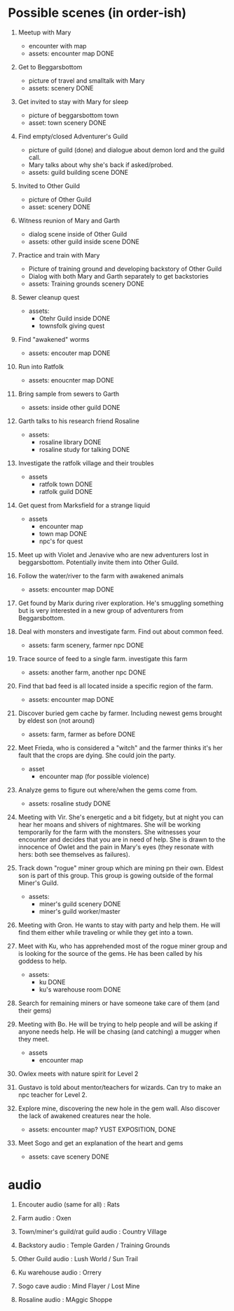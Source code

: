 # Possible scenes (in order-ish)

1. Meetup with Mary
   - encounter with map
   - assets: encounter map DONE

1. Get to Beggarsbottom
   - picture of travel and smalltalk with Mary
   - assets: scenery DONE

1. Get invited to stay with Mary for sleep
   - picture of beggarsbottom town
   - asset: town scenery DONE

1. Find empty/closed Adventurer's Guild
   - picture of guild (done) and dialogue about demon lord and the guild call.
   - Mary talks about why she's back if asked/probed.
   - assets: guild building scene DONE

1. Invited to Other Guild
   - picture of Other Guild
   - asset: scenery DONE

1. Witness reunion of Mary and Garth
   - dialog scene inside of Other Guild
   - assets: other guild inside scene DONE

1. Practice and train with Mary
   - Picture of training ground and developing backstory of Other Guild
   - Dialog with both Mary and Garth separately to get backstories
   - assets: Training grounds scenery DONE

1. Sewer cleanup quest
   - assets:
	 - Otehr Guild inside DONE
	 - townsfolk giving quest

1. Find "awakened" worms
   - assets: encouter map DONE

1. Run into Ratfolk
   - assets: enoucnter map DONE

1. Bring sample from sewers to Garth
   - assets: inside other guild DONE

1. Garth talks to his research friend Rosaline
   - assets: 
	 - rosaline library DONE
	 - rosaline study for talking DONE

1. Investigate the ratfolk village and their troubles
   - assets
	 - ratfolk town DONE
	 - ratfolk guild DONE
	 
1. Get quest from Marksfield for a strange liquid
   - assets
	 - encounter map
	 - town map DONE
	 - npc's for quest
	 
1. Meet up with Violet and Jenavive who are new adventurers lost in beggarsbottom. Potentially invite them into Other Guild.

1. Follow the water/river to the farm with awakened animals
   - assets: encounter map DONE
   
1. Get found by Marix during river exploration. He's smuggling something but is very interested in a new group of adventurers from Beggarsbottom.

1. Deal with monsters and investigate farm. Find out about common feed.
   - assets: farm scenery, farmer npc DONE

1. Trace source of feed to a single farm. investigate this farm
   - assets: another farm, another npc DONE

1. Find that bad feed is all located inside a specific region of the farm.
   - assets: encounter map DONE

1. Discover buried gem cache by farmer. Including newest gems brought by eldest son (not around)
   - assets: farm, farmer as before DONE
   
1. Meet Frieda, who is considered a "witch" and the farmer thinks it's her fault that the crops are dying. She could join the party.
   - asset
	 - encounter map (for possible violence)

1. Analyze gems to figure out where/when the gems come from.
   - assets: rosaline study DONE
   
1. Meeting with Vir. She's energetic and a bit fidgety, but at night you can hear her moans and shivers of nightmares. She will be working temporarily for the farm with the monsters. She witnesses your encounter and decides that you are in need of help. She is drawn to the innocence of Owlet and the pain in Mary's eyes (they resonate with hers: both see themselves as failures).

1. Track down "rogue" miner group which are mining pn their own. Eldest son is part of this group. This group is gowing outside of the formal Miner's Guild.
   - assets: 
	 - miner's guild scenery DONE
	 - miner's guild worker/master
	 
1. Meeting with Gron. He wants to stay with party and help them. He will find them either while traveling or while they get into a town.

1. Meet with Ku, who has apprehended most of the rogue miner group and is looking for the source of the gems. He has been called by his goddess to help.
   - assets:
	 - ku DONE
	 - ku's warehouse room DONE
	 
1. Search for remaining miners or have someone take care of them (and their gems)

1. Meeting with Bo. He will be trying to help people and will be asking if anyone needs help. He will be chasing (and catching) a mugger when they meet.
   - assets
	 - encounter map

1. Owlex meets with nature spirit for Level 2

1. Gustavo is told about mentor/teachers for wizards. Can try to make an npc teacher for Level 2.

1. Explore mine, discovering the new hole in the gem wall. Also discover the lack of awakened creatures near the hole.
   - assets: encounter map? YUST EXPOSITION, DONE

1. Meet Sogo and get an explanation of the heart and gems
   - assets: cave scenery DONE


# audio 

1. Encouter audio (same for all) : Rats

1. Farm audio : Oxen

1. Town/miner's guild/rat guild audio : Country Village

1. Backstory audio : Temple Garden / Training Grounds

1. Other Guild audio : Lush World / Sun Trail

1. Ku warehouse audio : Orrery

1. Sogo cave audio : Mind Flayer / Lost Mine

1. Rosaline audio : MAggic Shoppe
